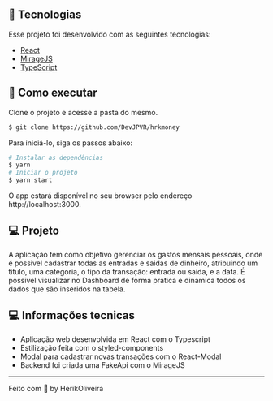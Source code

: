 <br>

## 🧪 Tecnologias

Esse projeto foi desenvolvido com as seguintes tecnologias:

- [React](https://reactjs.org)
- [MirageJS](https://miragejs.com/)
- [TypeScript](https://www.typescriptlang.org/)

## 🚀 Como executar

Clone o projeto e acesse a pasta do mesmo.

```bash
$ git clone https://github.com/DevJPVR/hrkmoney
```

Para iniciá-lo, siga os passos abaixo:

```bash
# Instalar as dependências
$ yarn
# Iniciar o projeto
$ yarn start
```

O app estará disponível no seu browser pelo endereço http://localhost:3000.

## 💻 Projeto

A aplicação tem como objetivo gerenciar os gastos mensais pessoais, onde é possivel cadastrar todas as entradas e saidas de dinheiro, atribuindo um titulo, uma categoria, o tipo da transação: entrada ou saida, e a data.
É possivel visualizar no Dashboard de forma pratica e dinamica todos os dados que são inseridos na tabela.

## 💻 Informações tecnicas

- Aplicação web desenvolvida em React com o Typescript
- Estilização feita com o styled-components
- Modal para cadastrar novas transações com o React-Modal
- Backend foi criada uma FakeApi com o MirageJS

---

Feito com 💜 by HerikOliveira
